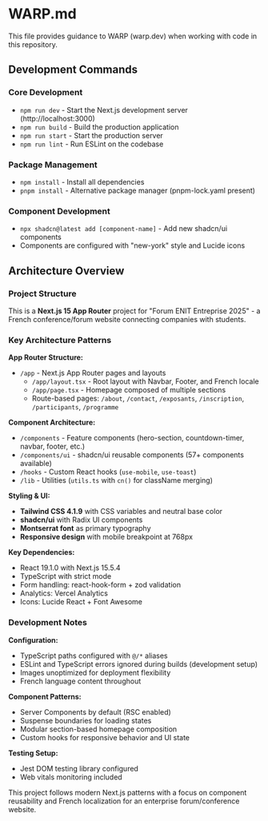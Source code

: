 # WARP.md

This file provides guidance to WARP (warp.dev) when working with code in this repository.

## Development Commands

### Core Development
- `npm run dev` - Start the Next.js development server (http://localhost:3000)
- `npm run build` - Build the production application
- `npm run start` - Start the production server
- `npm run lint` - Run ESLint on the codebase

### Package Management
- `npm install` - Install all dependencies
- `pnpm install` - Alternative package manager (pnpm-lock.yaml present)

### Component Development
- `npx shadcn@latest add [component-name]` - Add new shadcn/ui components
- Components are configured with "new-york" style and Lucide icons

## Architecture Overview

### Project Structure
This is a **Next.js 15 App Router** project for "Forum ENIT Entreprise 2025" - a French conference/forum website connecting companies with students.

### Key Architecture Patterns

**App Router Structure:**
- `/app` - Next.js App Router pages and layouts
  - `/app/layout.tsx` - Root layout with Navbar, Footer, and French locale
  - `/app/page.tsx` - Homepage composed of multiple sections
  - Route-based pages: `/about`, `/contact`, `/exposants`, `/inscription`, `/participants`, `/programme`

**Component Architecture:**
- `/components` - Feature components (hero-section, countdown-timer, navbar, footer, etc.)
- `/components/ui` - shadcn/ui reusable components (57+ components available)
- `/hooks` - Custom React hooks (`use-mobile`, `use-toast`)
- `/lib` - Utilities (`utils.ts` with `cn()` for className merging)

**Styling & UI:**
- **Tailwind CSS 4.1.9** with CSS variables and neutral base color
- **shadcn/ui** with Radix UI components
- **Montserrat font** as primary typography
- **Responsive design** with mobile breakpoint at 768px

**Key Dependencies:**
- React 19.1.0 with Next.js 15.5.4
- TypeScript with strict mode
- Form handling: react-hook-form + zod validation
- Analytics: Vercel Analytics
- Icons: Lucide React + Font Awesome

### Development Notes

**Configuration:**
- TypeScript paths configured with `@/*` aliases
- ESLint and TypeScript errors ignored during builds (development setup)
- Images unoptimized for deployment flexibility
- French language content throughout

**Component Patterns:**
- Server Components by default (RSC enabled)
- Suspense boundaries for loading states
- Modular section-based homepage composition
- Custom hooks for responsive behavior and UI state

**Testing Setup:**
- Jest DOM testing library configured
- Web vitals monitoring included

This project follows modern Next.js patterns with a focus on component reusability and French localization for an enterprise forum/conference website.